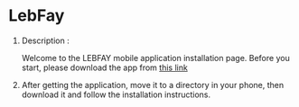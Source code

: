 # LebFay
1. Description :

   Welcome to the LEBFAY mobile application installation page. Before you start, please download the app from [this link]
   


2. After getting the application, move it to a directory in your phone, then download it and follow the installation instructions.




 [this link]: https://drive.google.com/file/d/1dr1qLjrwYXbjfUoWF_wK3bWrZdr1nWPt/view?usp=sharing
